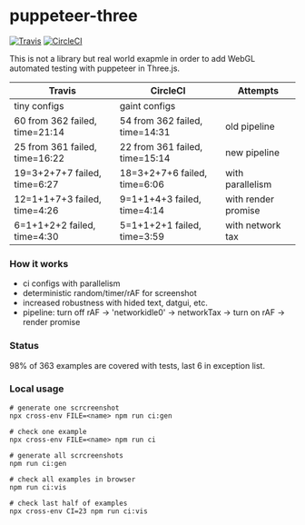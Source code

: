 # puppeteer-three
[![Travis](https://travis-ci.org/munrocket/puppeteer-three.svg?branch=master)](https://travis-ci.org/munrocket/puppeteer-three)
[![CircleCI](https://circleci.com/gh/munrocket/puppeteer-three.svg?style=svg)](https://circleci.com/gh/munrocket/puppeteer-three)

This is not a library but real world exapmle in order to add WebGL automated testing with puppeteer in Three.js.

|           Travis                        |            CircleCI                     |         Attempts         |
|-----------------------------------------|-----------------------------------------|--------------------------|
| tiny configs                            | gaint configs                           |                          |
| 60 from 362 failed, time=21:14          | 54 from 362 failed, time=14:31          | old pipeline             |
| 25 from 361 failed, time=16:22          | 22 from 361 failed, time=15:14          | new pipeline             |
| 19=3+2+7+7 failed, time=6:27            | 18=3+2+7+6 failed, time=6:06            | with parallelism         |
| 12=1+1+7+3 failed, time=4:26            | 9=1+1+4+3 failed, time=4:14             | with render promise      |
| 6=1+1+2+2 failed, time=4:30             | 5=1+1+2+1 failed, time=3:59             | with network tax         |

### How it works
- ci configs with parallelism
- deterministic random/timer/rAF for screenshot
- increased robustness with hided text, datgui, etc.
- pipeline: turn off rAF -> 'networkidle0' -> networkTax -> turn on rAF -> render promise

### Status
98% of 363 examples are covered with tests, last 6 in exception list.

### Local usage
```shell
# generate one scrcreenshot
npx cross-env FILE=<name> npm run ci:gen

# check one example
npx cross-env FILE=<name> npm run ci

# generate all scrcreenshots
npm run ci:gen

# check all examples in browser
npm run ci:vis

# check last half of examples
npx cross-env CI=23 npm run ci:vis
```
